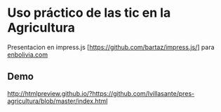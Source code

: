 Uso práctico de las tic en la Agricultura
=========================================

Presentacion en impress.js [https://github.com/bartaz/impress.js/] para [enbolivia.com](http://www.enbolivia.com)

Demo
----
http://htmlpreview.github.io/?https://github.com/lvillasante/pres-agricultura/blob/master/index.html
